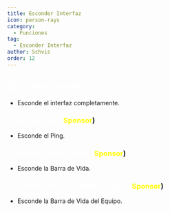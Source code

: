 ```yaml
---
title: Esconder Interfaz
icon: person-rays
category:
  - Funciones
tag:
  - Esconder Interfaz
author: Schvis
order: 12
---
```


## <span style='color:white;'>Esconder Interfaz:</span>
- Esconde el interfaz completamente.
### <span style='color:white;'>Esconder Ping: (</span><span style='color:yellow;'>Sponsor</span><span style='color:white;'></span>)</span>
- Esconde el Ping.
### <span style='color:white;'>Esconder Barra de Vida: (</span><span style='color:yellow;'>Sponsor</span><span style='color:white;'></span>)</span>
- Esconde la Barra de Vida.
### <span style='color:white;'>Esconder Barra de Vida del Equipo: (</span><span style='color:yellow;'>Sponsor</span><span style='color:white;'></span>)</span>
- Esconde la Barra de Vida del Equipo.